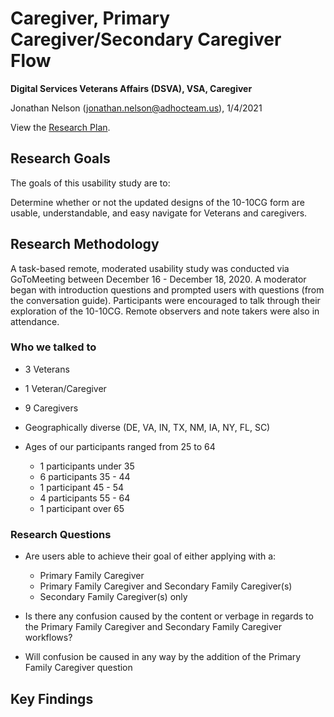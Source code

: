 # Caregiver, Primary Caregiver/Secondary Caregiver Flow
**Digital Services Veterans Affairs (DSVA), VSA, Caregiver**<br>

Jonathan Nelson (jonathan.nelson@adhocteam.us), 1/4/2021

View the [Research Plan](https://github.com/department-of-veterans-affairs/va.gov-team/blob/master/products/caregivers/1010cg-mvp/Usability-Test-Dec-2020/research-plan.md).

## Research Goals 

The goals of this usability study are to:

Determine whether or not the updated designs of the 10-10CG form are usable, understandable, and easy navigate for Veterans and caregivers.

## Research Methodology 

A task-based remote, moderated usability study was conducted via GoToMeeting between December 16 - December 18, 2020. A moderator began with introduction questions and prompted users with questions (from the conversation guide). Participants were encouraged to talk through their exploration of the 10-10CG. Remote observers and note takers were also in attendance.

### Who we talked to

- 3 Veterans
- 1 Veteran/Caregiver
- 9 Caregivers

- Geographically diverse (DE, VA, IN, TX, NM, IA, NY, FL, SC)

- Ages of our participants ranged from 25 to 64

  - 1 participants under 35
  - 6 participants 35 - 44
  - 1 participant 45 - 54
  - 4 participants 55 - 64
  - 1 participant over 65


### Research Questions

- Are users able to achieve their goal of either applying with a:

  - Primary Family Caregiver
  - Primary Family Caregiver and Secondary Family Caregiver(s)
  - Secondary Family Caregiver(s) only

- Is there any confusion caused by the content or verbage in regards to the Primary Family Caregiver and Secondary Family Caregiver workflows?

- Will confusion be caused in any way by the addition of the Primary Family Caregiver question

## Key Findings

